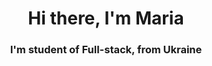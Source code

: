 <h1 align="center">Hi there, I'm Maria </h1>
<h3 align="center">I'm student of Full-stack, from Ukraine </h3>

